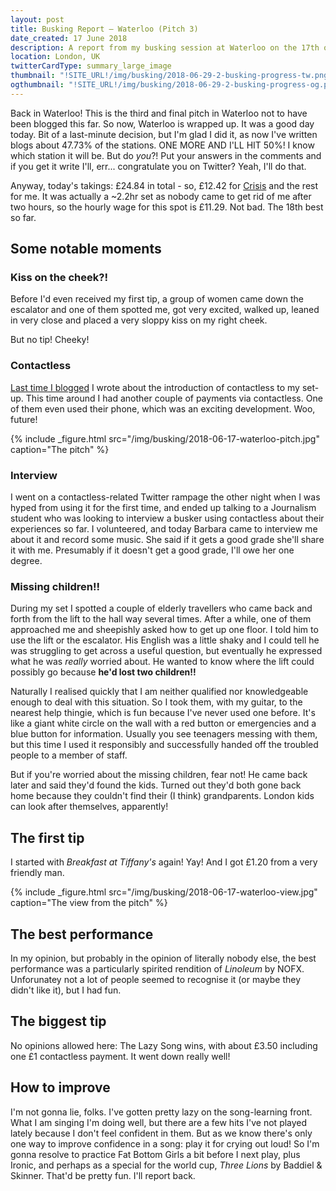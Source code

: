 ```yaml
---
layout: post
title: Busking Report – Waterloo (Pitch 3)
date_created: 17 June 2018
description: A report from my busking session at Waterloo on the 17th of June 2018!
location: London, UK
twitterCardType: summary_large_image
thumbnail: "!SITE_URL!/img/busking/2018-06-29-2-busking-progress-tw.png"
ogthumbnail: "!SITE_URL!/img/busking/2018-06-29-2-busking-progress-og.png"
---
```


Back in Waterloo! This is the third and final pitch in Waterloo not to have been blogged this far. So now, Waterloo is wrapped up. It was a good day today. Bit of a last-minute decision, but I'm glad I did it, as now I've written blogs about 47.73% of the stations. ONE MORE AND I'LL HIT 50%! I know which station it will be. But do _you_?! Put your answers in the comments and if you get it write I'll, err... congratulate you on Twitter? Yeah, I'll do that.

Anyway, today's takings: £24.84 in total - so, £12.42 for [Crisis](https://www.crisis.org.uk/) and the rest for me. It was actually a ~2.2hr set as nobody came to get rid of me after two hours, so the hourly wage for this spot is £11.29. Not bad. The 18th best so far.

## Some notable moments

### Kiss on the cheek?!

Before I'd even received my first tip, a group of women came down the escalator and one of them spotted me, got very excited, walked up, leaned in very close and placed a very sloppy kiss on my right cheek.

But no tip! Cheeky!

### Contactless

[Last time I blogged](/busking/2018-06-17-waterloo) I wrote about the introduction of contactless to my set-up. This time around I had another couple of payments via contactless. One of them even used their phone, which was an exciting development. Woo, future!

{% include _figure.html src="/img/busking/2018-06-17-waterloo-pitch.jpg" caption="The pitch" %}

### Interview

I went on a contactless-related Twitter rampage the other night when I was hyped from using it for the first time, and ended up talking to a Journalism student who was looking to interview a busker using contactless about their experiences so far. I volunteered, and today Barbara came to interview me about it and record some music. She said if it gets a good grade she'll share it with me. Presumably if it doesn't get a good grade, I'll owe her one degree.

### Missing children!!

During my set I spotted a couple of elderly travellers who came back and forth from the lift to the hall way several times. After a while, one of them approached me and sheepishly asked how to get up one floor. I told him to use the lift or the escalator. His English was a little shaky and I could tell he was struggling to get across a useful question, but eventually he expressed what he was _really_ worried about. He wanted to know where the lift could possibly go because **he'd lost two children!!**

Naturally I realised quickly that I am neither qualified nor knowledgeable enough to deal with this situation. So I took them, with my guitar, to the nearest help thingie, which is fun because I've never used one before. It's like a giant white circle on the wall with a red button or emergencies and a blue button for information. Usually you see teenagers messing with them, but this time I used it responsibly and successfully handed off the troubled people to a member of staff.

But if you're worried about the missing children, fear not! He came back later and said they'd found the kids. Turned out they'd both gone back home because they couldn't find their (I think) grandparents. London kids can look after themselves, apparently!

## The first tip

I started with _Breakfast at Tiffany's_ again! Yay! And I got £1.20 from a very friendly man.

{% include _figure.html src="/img/busking/2018-06-17-waterloo-view.jpg" caption="The view from the pitch" %}

## The best performance

In my opinion, but probably in the opinion of literally nobody else, the best performance was a particularly spirited rendition of _Linoleum_ by NOFX. Unforunatey not a lot of people seemed to recognise it (or maybe they didn't like it), but I had fun.

## The biggest tip

No opinions allowed here: The Lazy Song wins, with about £3.50 including one £1 contactless payment. It went down really well!

## How to improve

I'm not gonna lie, folks. I've gotten pretty lazy on the song-learning front. What I am singing I'm doing well, but there are a few hits I've not played lately because I don't feel confident in them. But as we know there's only one way to improve confidence in a song: play it for crying out loud! So I'm gonna resolve to practice Fat Bottom Girls a bit before I next play, plus Ironic, and perhaps as a special for the world cup, _Three Lions_ by Baddiel & Skinner. That'd be pretty fun. I'll report back.

